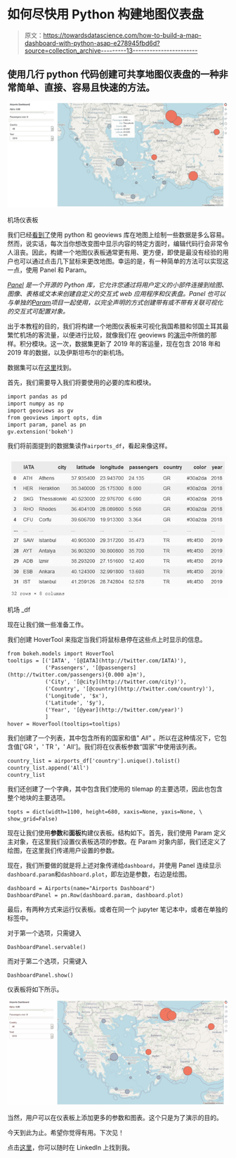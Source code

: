 # 如何尽快用 Python 构建地图仪表盘

> 原文：<https://towardsdatascience.com/how-to-build-a-map-dashboard-with-python-asap-e278945fbd6d?source=collection_archive---------13----------------------->

## 使用几行 python 代码创建可共享地图仪表盘的一种非常简单、直接、容易且快速的方法。

![](img/a586150f1a2a179a72d43159e7c7cb4d.png)

机场仪表板

我们已经[看到了](/how-to-visualize-data-on-top-of-a-map-in-python-using-the-geoviews-library-c4f444ca2929)使用 python 和 geoviews 库在地图上绘制一些数据是多么容易。然而，说实话，每次当你想改变图中显示内容的特定方面时，编辑代码行会非常令人沮丧。因此，构建一个地图仪表板通常更有用、更方便，即使是最没有经验的用户也可以通过点击几下鼠标来更改地图。幸运的是，有一种简单的方法可以实现这一点，使用 Panel 和 Param。

[*Panel*](https://panel.holoviz.org/) *是一个开源的 Python 库，它允许您通过将用户定义的小部件连接到绘图、图像、表格或文本来创建自定义的交互式 web 应用程序和仪表盘。Panel 也可以与单独的*[*Param*](http://param.pyviz.org)*项目一起使用，以完全声明的方式创建带有或不带有关联可视化的交互式可配置对象。*

出于本教程的目的，我们将构建一个地图仪表板来可视化我国希腊和邻国土耳其最繁忙机场的客流量，以便进行比较，就像我们在 geoviews 的[演示](/how-to-visualize-data-on-top-of-a-map-in-python-using-the-geoviews-library-c4f444ca2929)中所做的那样。积分模块。这一次，数据集更新了 2019 年的客运量，现在包含 2018 年和 2019 年的数据，以及伊斯坦布尔的新机场。

数据集可以在[这里](https://www.dropbox.com/s/mymlk9cljj8nniq/airports_2019.csv?dl=0)找到。

首先，我们需要导入我们将要使用的必要的库和模块。

```
import pandas as pd
import numpy as np
import geoviews as gv
from geoviews import opts, dim 
import param, panel as pn
gv.extension('bokeh')
```

我们将前面提到的数据集读作`airports_df`，看起来像这样。

![](img/578b1f1d92bfaca12a9269c22db14ebe.png)

机场 _df

现在让我们做一些准备工作。

我们创建 HoverTool 来指定当我们将鼠标悬停在这些点上时显示的信息。

```
from bokeh.models import HoverTool
tooltips = [('IATA', '[@IATA](http://twitter.com/IATA)'),
            ('Passengers', '[@passengers](http://twitter.com/passengers){0.000 a}m'),
            ('City', '[@city](http://twitter.com/city)'),
            ('Country', '[@country](http://twitter.com/country)'),
            ('Longitude', '$x'),
            ('Latitude', '$y'),
            ('Year', '[@year](http://twitter.com/year)')
            ]
hover = HoverTool(tooltips=tooltips) 
```

我们创建了一个列表，其中包含所有的国家和值" *All"* 。所以在这种情况下，它包含值['GR '，' TR '，' All']。我们将在仪表板参数“国家”中使用该列表。

```
country_list = airports_df['country'].unique().tolist() 
country_list.append('All')
country_list
```

我们还创建了一个字典，其中包含我们使用的 tilemap 的主要选项，因此也包含整个地块的主要选项。

```
topts = dict(width=1100, height=680, xaxis=None, yaxis=None, \    show_grid=False)
```

现在让我们使用**参数**和**面板**构建仪表板。结构如下。首先，我们使用 Param 定义主对象，在这里我们设置仪表板选项的参数。在 Param 对象内部，我们还定义了绘图，在这里我们传递用户设置的参数。

现在，我们所要做的就是将上述对象传递给`dashboard`，并使用 Panel 连续显示`dashboard.param`和`dashboard.plot`，即左边是参数，右边是绘图。

```
dashboard = Airports(name="Airports Dashboard")
DashboardPanel = pn.Row(dashboard.param, dashboard.plot)
```

最后，有两种方式来运行仪表板。或者在同一个 jupyter 笔记本中，或者在单独的标签中。

对于第一个选项，只需键入

```
DashboardPanel.servable()
```

而对于第二个选项，只需键入

```
DashboardPanel.show()
```

仪表板将如下所示。

![](img/ed1a1cc6680ac2dd47b7601f5d3fd0cb.png)

当然，用户可以在仪表板上添加更多的参数和图表。这个只是为了演示的目的。

今天到此为止。希望你觉得有用。下次见！

点击[这里](https://www.linkedin.com/in/christoszeglis/)，你可以随时在 LinkedIn 上找到我。
